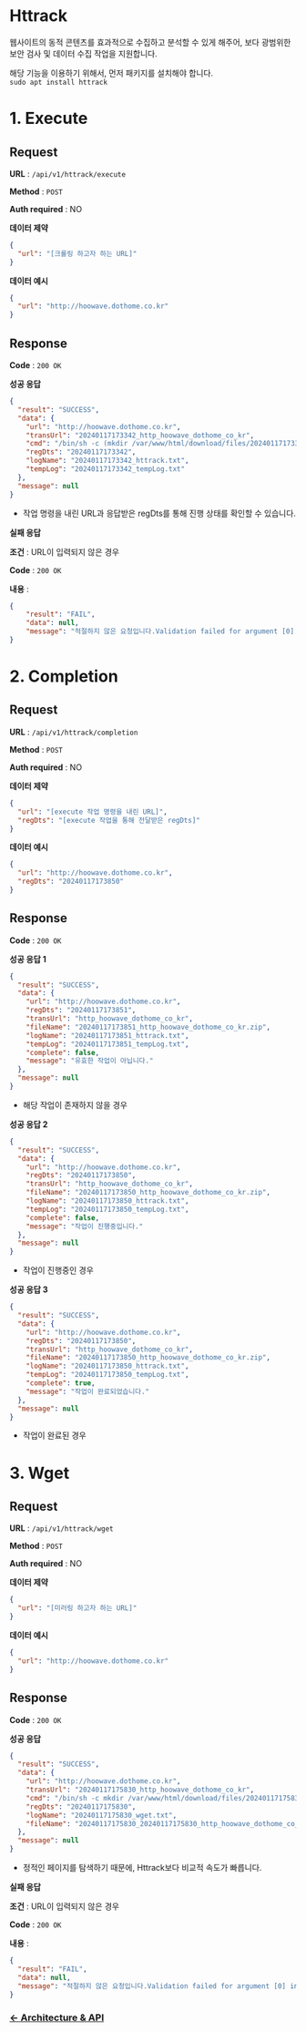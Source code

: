 # Httrack

웹사이트의 동적 콘텐츠를 효과적으로 수집하고 분석할 수 있게 해주어, 보다 광범위한 보안 검사 및 데이터 수집 작업을 지원합니다.

해당 기능을 이용하기 위해서, 먼저 패키지를 설치해야 합니다.</br>
`sudo apt install httrack`
# 1. Execute
## Request

**URL** : `/api/v1/httrack/execute`

**Method** : `POST`

**Auth required** : NO

**데이터 제약**

```json
{
  "url": "[크롤링 하고자 하는 URL]"
}
```

**데이터 예시**

```json
{
  "url": "http://hoowave.dothome.co.kr"
}
```

## Response

**Code** : `200 OK`

**성공 응답**

```json
{
  "result": "SUCCESS",
  "data": {
    "url": "http://hoowave.dothome.co.kr",
    "transUrl": "20240117173342_http_hoowave_dothome_co_kr",
    "cmd": "/bin/sh -c (mkdir /var/www/html/download/files/20240117173342_http_hoowave_dothome_co_kr && httrack http://hoowave.dothome.co.kr -O /var/www/html/download/files/20240117173342_http_hoowave_dothome_co_kr -%v > /var/www/html/download/logs/20240117173342_httrack.txt && zip -r /var/www/html/download/files/20240117173342_http_hoowave_dothome_co_kr.zip /var/www/html/download/files/20240117173342_http_hoowave_dothome_co_kr && rm -rf /var/www/html/download/files/20240117173342_http_hoowave_dothome_co_kr) > /var/www/html/download/logs/20240117173342_tempLog.txt 2>&1 & ",
    "regDts": "20240117173342",
    "logName": "20240117173342_httrack.txt",
    "tempLog": "20240117173342_tempLog.txt"
  },
  "message": null
}
```
* 작업 명령을 내린 URL과 응답받은 regDts를 통해 진행 상태를 확인할 수 있습니다.

**실패 응답**

**조건** : URL이 입력되지 않은 경우

**Code** : `200 OK`

**내용** :

```json
{
    "result": "FAIL",
    "data": null,
    "message": "적절하지 않은 요청입니다.Validation failed for argument [0] in public com.security.securisuite.common.response.CommonResponse com.security.securisuite.httrack.interfaces.HttrackApiController.execute(com.security.securisuite.httrack.interfaces.dto.UrlRequest): [Field error in object 'urlRequest' on field 'url': rejected value []; codes [NotEmpty.urlRequest.url,NotEmpty.url,NotEmpty.java.lang.String,NotEmpty]; arguments [org.springframework.context.support.DefaultMessageSourceResolvable: codes [urlRequest.url,url]; arguments []; default message [url]]; default message [URL은 필수값입니다.]] "
}
```

# 2. Completion
## Request

**URL** : `/api/v1/httrack/completion`

**Method** : `POST`

**Auth required** : NO

**데이터 제약**

```json
{
  "url": "[execute 작업 명령을 내린 URL]",
  "regDts": "[execute 작업을 통해 전달받은 regDts]"
}
```

**데이터 예시**

```json
{
  "url": "http://hoowave.dothome.co.kr",
  "regDts": "20240117173850"
}
```

## Response

**Code** : `200 OK`

**성공 응답 1**

```json
{
  "result": "SUCCESS",
  "data": {
    "url": "http://hoowave.dothome.co.kr",
    "regDts": "20240117173851",
    "transUrl": "http_hoowave_dothome_co_kr",
    "fileName": "20240117173851_http_hoowave_dothome_co_kr.zip",
    "logName": "20240117173851_httrack.txt",
    "tempLog": "20240117173851_tempLog.txt",
    "complete": false,
    "message": "유효한 작업이 아닙니다."
  },
  "message": null
}
```
* 해당 작업이 존재하지 않을 경우

**성공 응답 2**

```json
{
  "result": "SUCCESS",
  "data": {
    "url": "http://hoowave.dothome.co.kr",
    "regDts": "20240117173850",
    "transUrl": "http_hoowave_dothome_co_kr",
    "fileName": "20240117173850_http_hoowave_dothome_co_kr.zip",
    "logName": "20240117173850_httrack.txt",
    "tempLog": "20240117173850_tempLog.txt",
    "complete": false,
    "message": "작업이 진행중입니다."
  },
  "message": null
}
```
* 작업이 진행중인 경우

**성공 응답 3**

```json
{
  "result": "SUCCESS",
  "data": {
    "url": "http://hoowave.dothome.co.kr",
    "regDts": "20240117173850",
    "transUrl": "http_hoowave_dothome_co_kr",
    "fileName": "20240117173850_http_hoowave_dothome_co_kr.zip",
    "logName": "20240117173850_httrack.txt",
    "tempLog": "20240117173850_tempLog.txt",
    "complete": true,
    "message": "작업이 완료되었습니다."
  },
  "message": null
}
```
* 작업이 완료된 경우

# 3. Wget
## Request

**URL** : `/api/v1/httrack/wget`

**Method** : `POST`

**Auth required** : NO

**데이터 제약**

```json
{
  "url": "[미러링 하고자 하는 URL]"
}
```

**데이터 예시**

```json
{
  "url": "http://hoowave.dothome.co.kr"
}
```

## Response

**Code** : `200 OK`

**성공 응답**

```json
{
  "result": "SUCCESS",
  "data": {
    "url": "http://hoowave.dothome.co.kr",
    "transUrl": "20240117175830_http_hoowave_dothome_co_kr",
    "cmd": "/bin/sh -c mkdir /var/www/html/download/files/20240117175830_http_hoowave_dothome_co_kr && wget -P /var/www/html/download/files/20240117175830_http_hoowave_dothome_co_kr -m http://hoowave.dothome.co.kr > /var/www/html/download/logs/20240117175830_wget.txt 2>&1 && zip -r /var/www/html/download/files/20240117175830_http_hoowave_dothome_co_kr.zip /var/www/html/download/files/20240117175830_http_hoowave_dothome_co_kr && rm -rf /var/www/html/download/files/20240117175830_http_hoowave_dothome_co_kr ",
    "regDts": "20240117175830",
    "logName": "20240117175830_wget.txt",
    "fileName": "20240117175830_20240117175830_http_hoowave_dothome_co_kr.zip"
  },
  "message": null
}
```
* 정적인 페이지를 탐색하기 때문에, Httrack보다 비교적 속도가 빠릅니다.

**실패 응답**

**조건** : URL이 입력되지 않은 경우

**Code** : `200 OK`

**내용** :

```json
{
  "result": "FAIL",
  "data": null,
  "message": "적절하지 않은 요청입니다.Validation failed for argument [0] in public com.security.securisuite.common.response.CommonResponse com.security.securisuite.httrack.interfaces.HttrackApiController.wget(com.security.securisuite.httrack.interfaces.dto.UrlRequest): [Field error in object 'urlRequest' on field 'url': rejected value []; codes [NotEmpty.urlRequest.url,NotEmpty.url,NotEmpty.java.lang.String,NotEmpty]; arguments [org.springframework.context.support.DefaultMessageSourceResolvable: codes [urlRequest.url,url]; arguments []; default message [url]]; default message [URL은 필수값입니다.]] "
}
```

### [<- Architecture & API](../README.md)